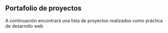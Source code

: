 ## Portafolio de proyectos

A continuación encontrará una lista de proyectos realizados como práctica de desarrollo web
